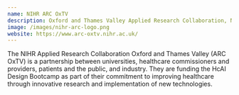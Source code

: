 ```yaml
---
name: NIHR ARC OxTV
description: Oxford and Thames Valley Applied Research Collaboration, NIHR
image: /images/nihr-arc-logo.png
website: https://www.arc-oxtv.nihr.ac.uk/
---
```

The NIHR Applied Research Collaboration Oxford and Thames Valley (ARC OxTV) is a partnership between universities, healthcare commissioners and providers, patients and the public, and industry. They are funding the HcAI Design Bootcamp as part of their commitment to improving healthcare through innovative research and implementation of new technologies.